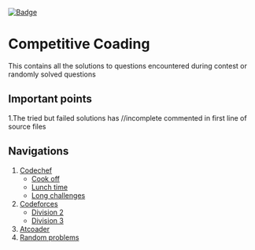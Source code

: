 [![Badge](https://cp-logo.vercel.app/codechef/Alquama00s?logo=true)](https://www.codechef.com/users/Alquama00s)
# Competitive Coading

This contains all the solutions to questions encountered during contest or randomly solved questions

## Important points

1.The tried but failed solutions has //incomplete commented in first line of source files

## Navigations

1. [Codechef](./Codechef)
    - [Cook off](./Codechef/codechefCookOff)
    - [Lunch time](./Codechef/lunchtime)
    - [Long challenges](./Codechef/longchallenges)
1. [Codeforces](./Codeforces)
    - [Division 2](./Codeforces/division-2)
    - [Division 3](./Codeforces/division-3)
1. [Atcoader](./atcoader)
1. [Random problems](./Random-Questions)

